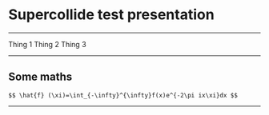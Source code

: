 # Supercollide test presentation

---


Thing 1<!-- .element: class="fragment" -->
Thing 2 <!-- .element: class="fragment" -->
Thing 3 <!-- .element: class="fragment" -->

---

## Some maths

`$$ \hat{f} (\xi)=\int_{-\infty}^{\infty}f(x)e^{-2\pi ix\xi}dx $$`

---


```supercollider
```
